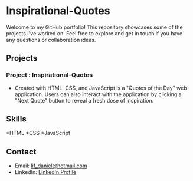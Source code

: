# Inspirational-Quotes

Welcome to my GitHub portfolio! This repository showcases some of the projects I've worked on. Feel free to explore and get in touch if you have any questions or collaboration ideas.

## Projects

### Project : Inspirational-Quotes

- Created with HTML, CSS, and JavaScript is a "Quotes of the Day" web application. Users can also interact with the application by clicking a "Next Quote" button to reveal a fresh dose of inspiration.

## Skills

*HTML
*CSS
\*JavaScript

## Contact

- Email: [lif_daniel@hotmail.com](codingnascimento@gmail.com)
- LinkedIn: [LinkedIn Profile](https://www.linkedin.com/in/daniel-nascimento-5774a35a/)
